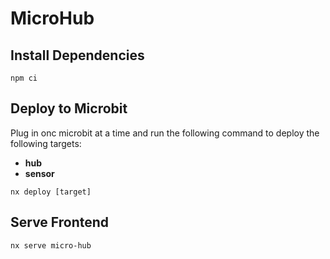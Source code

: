 # MicroHub

## Install Dependencies

```shell
npm ci
```

## Deploy to Microbit

Plug in onc microbit at a time and run the following command to deploy the following targets:

- **hub**
- **sensor**

```shell
nx deploy [target]
```

## Serve Frontend

```shell
nx serve micro-hub
```

